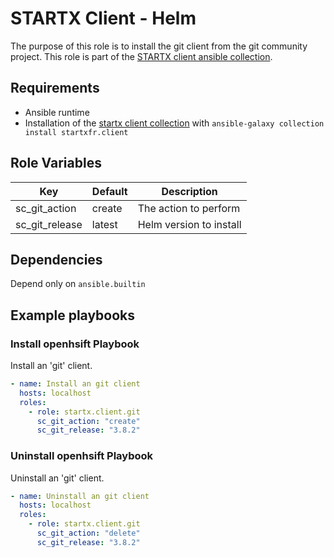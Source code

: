 # STARTX Client - Helm

The purpose of this role is to install the git client from the git community project.
This role is part of the [STARTX client ansible collection](https://galaxy.ansible.com/startxfr/client).

## Requirements

- Ansible runtime
- Installation of the [startx client collection](https://galaxy.ansible.com/startxfr/client) with `ansible-galaxy collection install startxfr.client`

## Role Variables

| Key            | Default | Description             |
| -------------- | ------- | ----------------------- |
| sc_git_action  | create  | The action to perform   |
| sc_git_release | latest  | Helm version to install |

## Dependencies

Depend only on `ansible.builtin`

## Example playbooks

### Install openhsift Playbook

Install an 'git' client.

```yaml
- name: Install an git client
  hosts: localhost
  roles:
    - role: startx.client.git
      sc_git_action: "create"
      sc_git_release: "3.8.2"
```

### Uninstall openhsift Playbook

Uninstall an 'git' client.

```yaml
- name: Uninstall an git client
  hosts: localhost
  roles:
    - role: startx.client.git
      sc_git_action: "delete"
      sc_git_release: "3.8.2"
```
